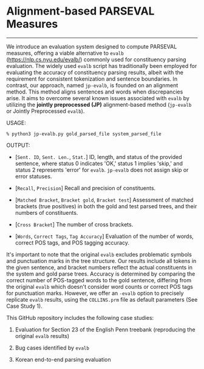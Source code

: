 # Alignment-based PARSEVAL Measures
---

We introduce an evaluation system designed to compute PARSEVAL measures, offering a viable alternative to `evalb` (https://nlp.cs.nyu.edu/evalb/) commonly used for constituency parsing evaluation.
The widely used `evalb` script has traditionally been employed for evaluating the accuracy of constituency parsing results, albeit with the requirement for consistent tokenization and sentence boundaries. 
In contrast, our approach, named `jp-evalb`, is founded on an alignment method. This method aligns sentences and words when discrepancies arise.
It aims to overcome several known issues associated with `evalb` by utilizing the **jointly preprocessed (JP)** alignment-based method (`jp-evalb` or Jointly Preprocessed `evalb`).





USAGE:
```
% python3 jp-evalb.py gold_parsed_file system_parsed_file
```

OUTPUT:
- [`Sent. ID`, `Sent. Len.`, `Stat.`] ID, length, and status of the provided sentence, where status 0 indicates 'OK,' status 1 implies 'skip,' and status 2 represents 'error' for `evalb`. `jp-evalb` does not assign skip or error statuses.
- [`Recall`, `Precision`] Recall and precision of constituents.

- [`Matched Bracket`, `Bracket gold`, `Bracket test`] Assessment of matched brackets (true positives) in both the gold and test parsed trees, and their numbers of constituents. 

- [`Cross Bracket`] The number of cross brackets. 

- [`Words`, `Correct Tags`, `Tag Accuracy`] Evaluation of the number of words, correct POS tags, and POS tagging accuracy.


It's important to note that the original `evalb` excludes problematic symbols and punctuation marks in the tree structure. Our results include all tokens in the given sentence, and bracket numbers reflect the actual constituents in the system and gold parse trees. 
Accuracy is determined by comparing the correct number of POS-tagged words to the gold sentence, differing from the original `evalb` which doesn't consider word counts or correct POS tags for punctuation marks. However, we offer an `-evalb` option to precisely replicate `evalb` results, using the `COLLINS.prm` file as default parameters (See Case Study 1).


This GitHub repository includes the following case studies: 

1. Evaluation for Section 23 of the English Penn treebank (reproducing the original `evalb` results)

2. Bug cases identified by `evalb`

3. Korean end-to-end parsing evaluation 



